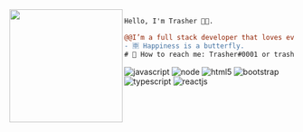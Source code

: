 <img align="left" height="200" src="https://media.giphy.com/media/ao9DUiTKH60XS/giphy.gif"/>

```diff
Hello, I'm Trasher 👨‍💻.

@@I’m a full stack developer that loves everything about coding.@@
- 🈸 Happiness is a butterfly.
# 📖 How to reach me: Trasher#0001 or trasherwngs@gmail.com
```

![javascript](https://xesque.rocketseat.dev/platform/tech/javascript.svg)
![node](https://xesque.rocketseat.dev/platform/tech/node.svg)
![html5](https://xesque.rocketseat.dev/platform/tech/html5.svg)
![bootstrap](https://xesque.rocketseat.dev/platform/tech/bootstrap.svg)
![typescript](https://xesque.rocketseat.dev/platform/tech/typescript.svg)
![reactjs](https://xesque.rocketseat.dev/platform/tech/reactjs.svg)
